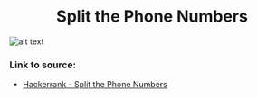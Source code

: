 <h1 align="center">Split the Phone Numbers</h1>

![alt text](https://images2.imgbox.com/7f/24/4zixJRml_o.png?raw=true)

### Link to source: 
- <a href="https://www.hackerrank.com/challenges/split-number/problem">Hackerrank - Split the Phone Numbers</a>

